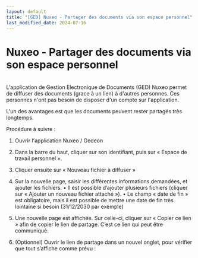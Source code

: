 ```yaml
---
layout: default
title: "[GED] Nuxeo - Partager des documents via son espace personnel"
last_modified_date: 2024-07-16
---
```

# Nuxeo - Partager des documents via son espace personnel
&nbsp;  
L'application de Gestion Electronique de Documents (GED) Nuxeo permet de diffuser des documents (grace à un lien) à d'autres personnes. Ces personnes n'ont pas besoin de disposer d'un compte sur l'application.

L'un des avantages est que les documents peuvent rester partagés très longtemps.  

Procédure à suivre :  

1. Ouvrir l'application Nuxeo / Gedeon  
2. Dans la barre du haut, cliquer sur son identifiant, puis sur « Espace de travail personnel ».  

3.	Cliquer ensuite sur « Nouveau fichier à diffuser »
 
4.	Sur la nouvelle page, saisir les différentes informations demandées, et ajouter les fichiers. 
•	Il est possible d’ajouter plusieurs fichiers (cliquer sur « Ajouter un nouveau fichier attaché »).
•	Le champ « date de fin » est obligatoire, mais il est possible de mettre une date de fin très lointaine si besoin (31/12/2030 par exemple)

5.	Une nouvelle page est affichée. Sur celle-ci, cliquer sur « Copier ce lien » afin de copier le lien de partage.
C’est ce lien qui peut être communiqué.
 
6.	(Optionnel) Ouvrir le lien de partage dans un nouvel onglet, pour vérifier que tout s’affiche comme prévu :
 

